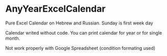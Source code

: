 # AnyYearExcelCalendar
Pure Excel Calendar on Hebrew and Russian. Sunday is first week day

Calendar writed without code. You can print calendar for year or for single month.

Not work properly with Google Spreadsheet (condition formating used)
